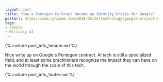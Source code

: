 ```yaml
---
layout: post
title: "How a Pentagon Contract Became an Identity Crisis for Google"
posturl: https://www.nytimes.com/2018/05/30/technology/google-project-maven-pentagon.html
tags:
- Google
- Military AI
---
```


{% include post_info_header.md %}

Nice write up on Google's Pentagon contract. AI tech is still a specialized field, and at least some practitioners recognize the impact they can have on the world through the scale of this tech.

<!--more-->
{% include post_info_footer.md %}
